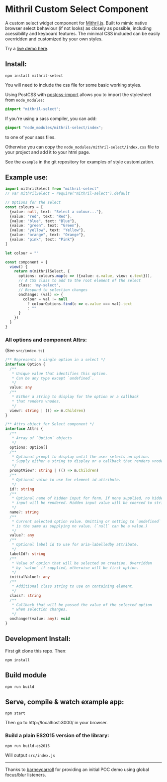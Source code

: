 # Mithril Custom Select Component

A custom select widget component for [Mithril.js](https://mithril.js.org/). Built to mimic native browser select behaviour (if not looks) as closely as possible, including acessibility and keyboard features. The minimal CSS included can be easily overridden and customized by your own styles.

Try a [live demo here](https://spacejack.github.io/mithril-select/).

## Install:

    npm install mithril-select

You will need to include the css file for some basic working styles.

Using PostCSS with [postcss-import](https://github.com/postcss/postcss-import) allows you to import the stylesheet from `node_modules`:

```css
@import "mithril-select";
```

If you're using a sass compiler, you can add:

```scss
@import "node_modules/mithril-select/index";
```

to one of your sass files.

Otherwise you can copy the `node_modules/mithril-select/index.css` file to your project and add it to your html page.

See the `example` in the git repository for examples of style customization.

## Example use:

```typescript
import mithrilSelect from "mithril-select"
// var mithrilSelect = require("mithril-select").default

// Options for the select
const colours = [
  {value: null, text: "Select a colour..."},
  {value: "red", text: "Red"},
  {value: "blue", text: "Blue"},
  {value: "green", text: "Green"},
  {value: "yellow", text: "Yellow"},
  {value: "orange", text: "Orange"},
  {value: "pink", text: "Pink"}
]

let colour = ""

const component = {
  view() {
    return m(mithrilSelect, {
      options: colours.map(c => ({value: c.value, view: c.text})),
      // A CSS class to add to the root element of the select
      class: 'my-select',
      // Respond to selection changes
      onchange: (val) => {
        colour = val != null
          ? colourOptions.find(c => c.value === val).text
          : ""
      }
    })
  }
}

```

### All options and component Attrs:

(See `src/index.ts`)

```typescript
/** Represents a single option in a select */
interface Option {
  /**
   * Unique value that identifies this option.
   * Can be any type except `undefined`.
   */
  value: any
  /**
   * Either a string to display for the option or a callback
   * that renders vnodes.
   */
  view?: string | (() => m.Children)
}

/** Attrs object for Select component */
interface Attrs {
  /**
   * Array of `Option` objects
   */
  options: Option[]
  /**
   * Optional prompt to display until the user selects an option.
   * Supply either a string to display or a callback that renders vnodes.
   */
  promptView?: string | (() => m.Children)
  /**
   * Optional value to use for element id attribute.
   */
  id?: string
  /**
   * Optional name of hidden input for form. If none supplied, no hidden
   * input will be rendered. Hidden input value will be coerced to string.
   */
  name?: string
  /**
   * Current selected option value. Omitting or setting to `undefined`
   * is the same as supplying no value. (`null` can be a value.)
   */
  value?: any
  /**
   * Optional label id to use for aria-labelledby attribute.
   */
  labelId?: string
  /**
   * Value of option that will be selected on creation. Overridden
   * by `value` if supplied, otherwise will be first option.
   */
  initialValue?: any
  /**
   * Additional class string to use on containing element.
   */
  class?: string
  /**
   * Callback that will be passed the value of the selected option
   * when selection changes.
   */
  onchange?(value: any): void
}
```

## Development Install:

First git clone this repo. Then:

    npm install

## Build module

    npm run build

## Serve, compile & watch example app:

    npm start

Then go to http://localhost:3000/ in your browser.

### Build a plain ES2015 version of the library:

    npm run build-es2015

Will output `src/index.js`

---

Thanks to [barneycarroll](https://github.com/barneycarroll) for providing an initial POC demo using global focus/blur listeners.
